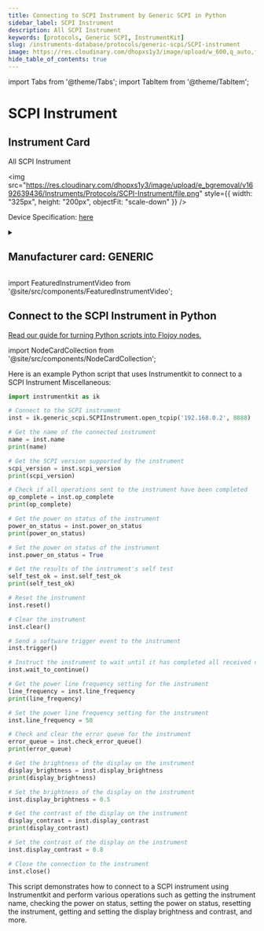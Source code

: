 ```yaml
---
title: Connecting to SCPI Instrument by Generic SCPI in Python
sidebar_label: SCPI Instrument
description: All SCPI Instrument
keywords: [protocols, Generic SCPI, InstrumentKit]
slug: /instruments-database/protocols/generic-scpi/SCPI-instrument
image: https://res.cloudinary.com/dhopxs1y3/image/upload/w_600,q_auto,f_auto/e_bgremoval/v1692639436/Instruments/Protocols/SCPI-Instrument/file.jpg
hide_table_of_contents: true
---
```


import Tabs from '@theme/Tabs';
import TabItem from '@theme/TabItem';

# SCPI Instrument

## Instrument Card

<div className="flex">

<div>

All SCPI Instrument

</div>

<img src="https://res.cloudinary.com/dhopxs1y3/image/upload/e_bgremoval/v1692639436/Instruments/Protocols/SCPI-Instrument/file.png" style={{ width: "325px", height: "200px", objectFit: "scale-down" }} />

</div>

<div className="flex text-center">

<p>Device Specification: <a target="\_blank" href="/instruments-database/all-instruments/">here</a></p>

</div>

<details style={{ marginTop: "15px"}}>
<summary><h2>Manufacturer card: GENERIC</h2></summary>

<img src="https://res.cloudinary.com/dhopxs1y3/image/upload/v1692142672/Instruments/Vendor%20Logos/FLOJOY_TEXT.png" style={{ width: "100%", height: "170px",objectFit: "scale-down" }} />

.

<ul>
  <li>Headquarters: nan</li>
  <li>Yearly Revenue (millions, USD): nan</li>
  <li>Vendor Website: <a href="https://en.wikipedia.org/wiki/Standard_Commands_for_Programmable_Instruments">here</a></li>
</ul>
</details>

import FeaturedInstrumentVideo from '@site/src/components/FeaturedInstrumentVideo';

<FeaturedInstrumentVideo category='PROTOCOLS' manufacturer='GENERIC'></FeaturedInstrumentVideo>


## Connect to the SCPI Instrument in Python

[Read our guide for turning Python scripts into Flojoy nodes.](https://docs.flojoy.ai/custom-nodes/creating-custom-node/)

import NodeCardCollection from '@site/src/components/NodeCardCollection';

<Tabs>

<TabItem value="Flojoy" label="Flojoy" className="flojoy-instrument-tabs">

<NodeCardCollection category='PROTOCOLS' manufacturer='GENERIC'></NodeCardCollection>

</TabItem>
<TabItem value="InstrumentKit" label="InstrumentKit">

Here is an example Python script that uses Instrumentkit to connect to a SCPI Instrument Miscellaneous:

```python
import instrumentkit as ik

# Connect to the SCPI instrument
inst = ik.generic_scpi.SCPIInstrument.open_tcpip('192.168.0.2', 8888)

# Get the name of the connected instrument
name = inst.name
print(name)

# Get the SCPI version supported by the instrument
scpi_version = inst.scpi_version
print(scpi_version)

# Check if all operations sent to the instrument have been completed
op_complete = inst.op_complete
print(op_complete)

# Get the power on status of the instrument
power_on_status = inst.power_on_status
print(power_on_status)

# Set the power on status of the instrument
inst.power_on_status = True

# Get the results of the instrument's self test
self_test_ok = inst.self_test_ok
print(self_test_ok)

# Reset the instrument
inst.reset()

# Clear the instrument
inst.clear()

# Send a software trigger event to the instrument
inst.trigger()

# Instruct the instrument to wait until it has completed all received commands before continuing
inst.wait_to_continue()

# Get the power line frequency setting for the instrument
line_frequency = inst.line_frequency
print(line_frequency)

# Set the power line frequency setting for the instrument
inst.line_frequency = 50

# Check and clear the error queue for the instrument
error_queue = inst.check_error_queue()
print(error_queue)

# Get the brightness of the display on the instrument
display_brightness = inst.display_brightness
print(display_brightness)

# Set the brightness of the display on the instrument
inst.display_brightness = 0.5

# Get the contrast of the display on the instrument
display_contrast = inst.display_contrast
print(display_contrast)

# Set the contrast of the display on the instrument
inst.display_contrast = 0.8

# Close the connection to the instrument
inst.close()
```

This script demonstrates how to connect to a SCPI instrument using Instrumentkit and perform various operations such as getting the instrument name, checking the power on status, setting the power on status, resetting the instrument, getting and setting the display brightness and contrast, and more.

</TabItem>
</Tabs>